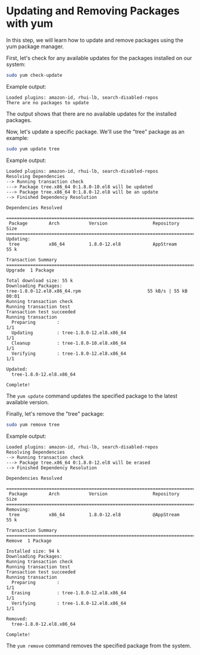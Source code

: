 # Updating and Removing Packages with yum

In this step, we will learn how to update and remove packages using the yum package manager.

First, let's check for any available updates for the packages installed on our system:

```bash
sudo yum check-update
```

Example output:

```
Loaded plugins: amazon-id, rhui-lb, search-disabled-repos
There are no packages to update
```

The output shows that there are no available updates for the installed packages.

Now, let's update a specific package. We'll use the "tree" package as an example:

```bash
sudo yum update tree
```

Example output:

```
Loaded plugins: amazon-id, rhui-lb, search-disabled-repos
Resolving Dependencies
--> Running transaction check
---> Package tree.x86_64 0:1.8.0-10.el8 will be updated
---> Package tree.x86_64 0:1.8.0-12.el8 will be an update
--> Finished Dependency Resolution

Dependencies Resolved

=============================================================================
 Package        Arch           Version                 Repository      Size
=============================================================================
Updating:
 tree           x86_64         1.8.0-12.el8            AppStream       55 k

Transaction Summary
=============================================================================
Upgrade  1 Package

Total download size: 55 k
Downloading Packages:
tree-1.8.0-12.el8.x86_64.rpm                         55 kB/s | 55 kB     00:01
Running transaction check
Running transaction test
Transaction test succeeded
Running transaction
  Preparing        :                                                    1/1
  Updating         : tree-1.8.0-12.el8.x86_64                           1/1
  Cleanup          : tree-1.8.0-10.el8.x86_64                           1/1
  Verifying        : tree-1.8.0-12.el8.x86_64                           1/1

Updated:
  tree-1.8.0-12.el8.x86_64

Complete!
```

The `yum update` command updates the specified package to the latest available version.

Finally, let's remove the "tree" package:

```bash
sudo yum remove tree
```

Example output:

```
Loaded plugins: amazon-id, rhui-lb, search-disabled-repos
Resolving Dependencies
--> Running transaction check
---> Package tree.x86_64 0:1.8.0-12.el8 will be erased
--> Finished Dependency Resolution

Dependencies Resolved

=============================================================================
 Package        Arch           Version                 Repository      Size
=============================================================================
Removing:
 tree           x86_64         1.8.0-12.el8            @AppStream      55 k

Transaction Summary
=============================================================================
Remove  1 Package

Installed size: 94 k
Downloading Packages:
Running transaction check
Running transaction test
Transaction test succeeded
Running transaction
  Preparing        :                                                    1/1
  Erasing          : tree-1.8.0-12.el8.x86_64                           1/1
  Verifying        : tree-1.8.0-12.el8.x86_64                           1/1

Removed:
  tree-1.8.0-12.el8.x86_64

Complete!
```

The `yum remove` command removes the specified package from the system.
